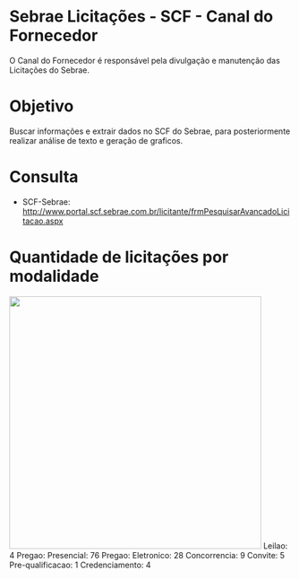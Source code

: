 # Sebrae Licitações - SCF - Canal do Fornecedor
O Canal do Fornecedor é responsável pela divulgação e manutenção das Licitações do Sebrae.

# Objetivo
Buscar informações e extrair dados no SCF do Sebrae, para posteriormente realizar análise de texto e geração de graficos.

# Consulta
* SCF-Sebrae: http://www.portal.scf.sebrae.com.br/licitante/frmPesquisarAvancadoLicitacao.aspx



# Quantidade de licitações por modalidade

<img height="450px" src="https://github.com/jh00nbr/sebrae_licitacoes_crawler/raw/master/graficos/quantidade_licitacao_por_modalidade.png"></img>
Leilao: 4
Pregao: Presencial: 76
Pregao: Eletronico: 28
Concorrencia: 9
Convite: 5
Pre-qualificacao: 1
Credenciamento: 4
 

